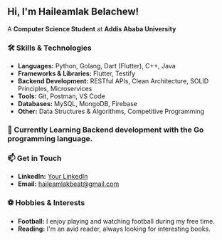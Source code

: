 <!--
## Hi 👋
🌱 I’m currently studying computer science at Addis Ababa University. -->
## Hi, I'm Haileamlak Belachew!
A **Computer Science Student** at **Addis Ababa University**

### 🛠️ Skills & Technologies

- **Languages:** Python, Golang, Dart (Flutter), C++, Java
- **Frameworks & Libraries:** Flutter, Testify
- **Backend Development:** RESTful APIs, Clean Architecture, SOLID Principles, Microservices
- **Tools:** Git, Postman, VS Code
- **Databases:** MySQL, MongoDB, Firebase
- **Other:** Data Structures & Algorithms, Competitive Programming

<!--
## 🌟 Notable Projects

- **[MK ICT Competition 1st Place Project](https://github.com/username/project-link)**: Developed a live and on-demand video streaming platform for EOTC MK Television Broadcast Service.
- **[Task Manager API](https://github.com/username/task-manager-api)**: A robust API built with Golang, following Clean Architecture principles.
- **[Calendar Application](https://github.com/username/calendar-app)**: A Java Swing application supporting Ethiopian and Gregorian calendars, with additional features like date conversions and holiday calculations.
- **[Health Information Website](https://github.com/username/health-info-website)**: A comprehensive health-related information website with a feature to find nearby health centers.
-->
### 🌱 Currently Learning Backend development with the Go programming language.

<!--
## 💼 Experience

- **A2SV (Africa to Silicon Valley)**: Participated in a project phase focusing on backend development. Developed real-life software projects and enhanced problem-solving skills through competitive programming.
- **Hackathons**: Active participant in various hackathons, winning and contributing to innovative software solutions.
-->
### 📫 Get in Touch

- **LinkedIn:** [Your LinkedIn](https://www.linkedin.com/in/haileamlak/)
- **Email:** haileamlakbeat@gmail.com
<!--
## 🏆 Achievements

- **1st Place** at MK ICT Competition'23
- **Graduated** with a GPA of 3.72/4.0 from Addis Ababa University
- **Mastered** advanced data structures and algorithms through A2SV
-->
### ⚽ Hobbies & Interests

- **Football:** I enjoy playing and watching football during my free time.
- **Reading:** I'm an avid reader, always looking for interesting books.

